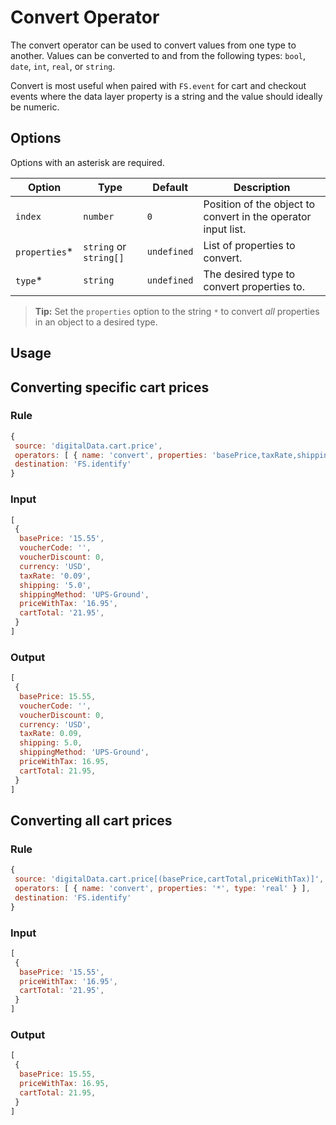 # Convert Operator

The convert operator can be used to convert values from one type to another.  Values can be converted to and from the following types: `bool`, `date`, `int`, `real`, or `string`.

Convert is most useful when paired with `FS.event` for cart and checkout events where the data layer property is a string and the value should ideally be numeric.

## Options

Options with an asterisk are required.

| Option | Type | Default | Description |
| ------ | ---- | ------- | ----------- |
| `index` | `number` | `0` | Position of the object to convert in the operator input list. |
| `properties`* | `string` or `string[]` | `undefined` | List of properties to convert. |
| `type`* | `string` | `undefined` | The desired type to convert properties to. |

> **Tip:** Set the `properties` option to the string `*` to convert *all* properties in an object to a desired type.

## Usage

## Converting specific cart prices

### Rule

```javascript
{
 source: 'digitalData.cart.price',
 operators: [ { name: 'convert', properties: 'basePrice,taxRate,shipping,priceWithTax,cartTotal', type: 'real' } ],
 destination: 'FS.identify'
}
```

### Input

```javascript
[
 {
  basePrice: '15.55',
  voucherCode: '',
  voucherDiscount: 0,
  currency: 'USD',
  taxRate: '0.09',
  shipping: '5.0',
  shippingMethod: 'UPS-Ground',
  priceWithTax: '16.95',
  cartTotal: '21.95',
 }
]
```

### Output

```javascript
[
 {
  basePrice: 15.55,
  voucherCode: '',
  voucherDiscount: 0,
  currency: 'USD',
  taxRate: 0.09,
  shipping: 5.0,
  shippingMethod: 'UPS-Ground',
  priceWithTax: 16.95,
  cartTotal: 21.95,
 }
]
```

## Converting all cart prices

### Rule

```javascript
{
 source: 'digitalData.cart.price[(basePrice,cartTotal,priceWithTax)]',
 operators: [ { name: 'convert', properties: '*', type: 'real' } ],
 destination: 'FS.identify'
}
```

### Input

```javascript
[
 {
  basePrice: '15.55',
  priceWithTax: '16.95',
  cartTotal: '21.95',
 }
]
```

### Output

```javascript
[
 {
  basePrice: 15.55,
  priceWithTax: 16.95,
  cartTotal: 21.95,
 }
]
```
